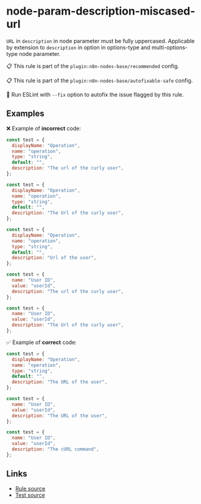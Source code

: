 [//]: # "File generated from a template. Do not edit this file directly."

# node-param-description-miscased-url

`URL` in `description` in node parameter must be fully uppercased. Applicable by extension to `description` in option in options-type and multi-options-type node parameter.

📋 This rule is part of the `plugin:n8n-nodes-base/recommended` config.

📋 This rule is part of the `plugin:n8n-nodes-base/autofixable-safe` config.

🔧 Run ESLint with `--fix` option to autofix the issue flagged by this rule.

## Examples

❌ Example of **incorrect** code:

```js
const test = {
  displayName: "Operation",
  name: "operation",
  type: "string",
  default: "",
  description: "The url of the curly user",
};

const test = {
  displayName: "Operation",
  name: "operation",
  type: "string",
  default: "",
  description: "The Url of the curly user",
};

const test = {
  displayName: "Operation",
  name: "operation",
  type: "string",
  default: "",
  description: "Url of the user",
};

const test = {
  name: "User ID",
  value: "userId",
  description: "The url of the curly user",
};

const test = {
  name: "User ID",
  value: "userId",
  description: "The Url of the curly user",
};
```

✅ Example of **correct** code:

```js
const test = {
  displayName: "Operation",
  name: "operation",
  type: "string",
  default: "",
  description: "The URL of the user",
};

const test = {
  name: "User ID",
  value: "userId",
  description: "The URL of the user",
};

const test = {
  name: "User ID",
  value: "userId",
  description: "The cURL command",
};
```

## Links

- [Rule source](../../lib/rules/node-param-description-miscased-url.ts)
- [Test source](../../tests/node-param-description-miscased-url.test.ts)
